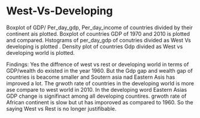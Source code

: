 # West-Vs-Developing
Boxplot of GDP/ Per_day_gdp, Per_day_income of countries divided by their continent ais plotted.
Boxplot of countries GDP of 1970 and 2010 is plotted and compared.
Hstograms  of  per_day_gdp of conutries divided as West Vs developing is plotted .
Density plot of countries Gdp divided as West vs developing world is plotted.


Findings:
Yes the diffrence of west vs rest or developing world in terms of GDP/wealth do existed in the year 1960.
But the Gdp gap and wealth gap of countries is beacome smaller and Soutern asia nad Eastern Asis has improved a lot.
The grwoth rate of countries in the developing world is more ase compare to west world in 2010.
In the developing word Eastern Asias GDP change is signifinact among all developing countires.
grwoth rate of African continent is slow but ut has imporoved as compared to 1960.
So the saying West vs Rest is no longer justifibable.
